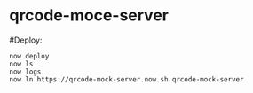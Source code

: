 # qrcode-moce-server

#Deploy:

```shell
now deploy
now ls
now logs
now ln https://qrcode-mock-server.now.sh qrcode-mock-server
```
